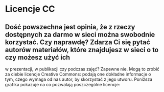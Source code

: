 # Licencje CC

## Dość powszechna jest opinia, że z rzeczy dostępnych za darmo w sieci można swobodnie korzystać. Czy naprawdę? Zdarza Ci się pytać autorów materiałów, które znajdujesz w sieci o to czy możesz użyć ich 
w prezentacji, w publikacji czy podczas zajęć? Zapewne nie. Mogą to zrobić za ciebie licencje Creative Commons: podają one dokładne informacje o tym, czego wymaga od nas autor, by skorzystać z jego utworu. Poniższa grafika pokazuje na co pozwalają poszczególne licencje:
